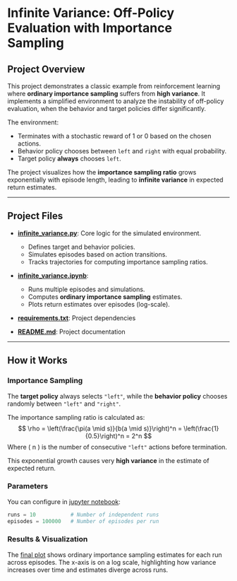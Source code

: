# Infinite Variance: Off-Policy Evaluation with Importance Sampling

## Project Overview  
This project demonstrates a classic example from reinforcement learning where 
**ordinary importance sampling** suffers from **high variance**. 
It implements a simplified environment to analyze the instability of off-policy evaluation, 
when the behavior and target policies differ significantly.

The environment:
- Terminates with a stochastic reward of 1 or 0 based on the chosen actions.
- Behavior policy chooses between `left` and `right` with equal probability.
- Target policy **always** chooses `left`.

The project visualizes how the **importance sampling ratio** grows exponentially with episode length, 
leading to **infinite variance** in expected return estimates.

---

## Project Files

- **[infinite_variance.py](src/infinite_variance.py)**: Core logic for the simulated environment.
  - Defines target and behavior policies.
  - Simulates episodes based on action transitions.
  - Tracks trajectories for computing importance sampling ratios.

- **[infinite_variance.ipynb](notebooks/infinite_variance.ipynb)**:
  - Runs multiple episodes and simulations.
  - Computes **ordinary importance sampling** estimates.
  - Plots return estimates over episodes (log-scale).

- **[requirements.txt](requirements.txt)**: Project dependencies

- **[README.md](README.md)**: Project documentation

---

## How it Works

### Importance Sampling

The **target policy** always selects `"left"`, while the **behavior policy** chooses randomly between `"left"` and `"right"`.

The importance sampling ratio is calculated as:
$$
\rho = \left(\frac{\pi(a \mid s)}{b(a \mid s)}\right)^n = \left(\frac{1}{0.5}\right)^n = 2^n
$$
Where \( n \) is the number of consecutive `"left"` actions before termination.

This exponential growth causes very **high variance** in the estimate of expected return.

### Parameters

You can configure in [jupyter notebook](notebooks/infinite_variance.ipynb):
```python
runs = 10           # Number of independent runs
episodes = 100000   # Number of episodes per run
```

### Results & Visualization
The [final plot](generated_images/figure_5_4.png) shows ordinary importance sampling estimates for each run across episodes.
The x-axis is on a log scale, highlighting how variance increases over time and estimates diverge across runs.
